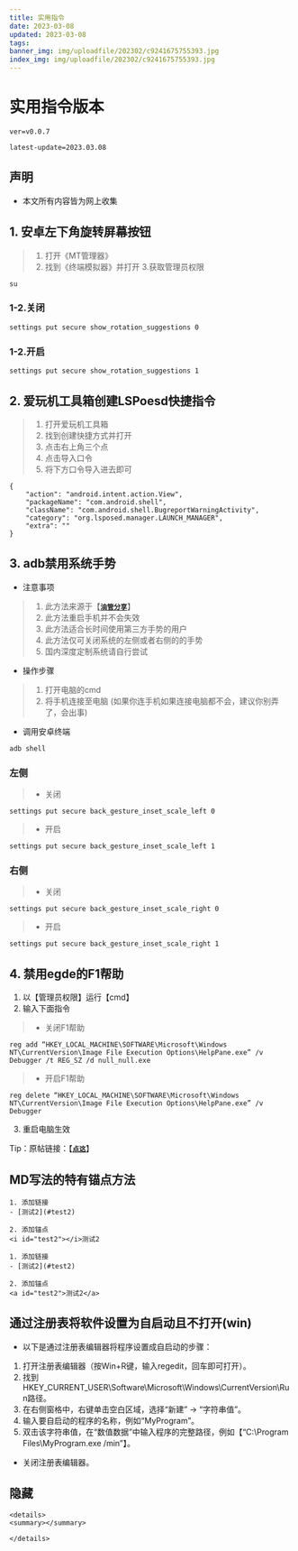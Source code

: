 ```yaml
---
title: 实用指令
date: 2023-03-08
updated: 2023-03-08
tags:
banner_img: img/uploadfile/202302/c9241675755393.jpg
index_img: img/uploadfile/202302/c9241675755393.jpg
---
```


# <i id="用指令版本"></i>实用指令版本
```
ver=v0.0.7

latest-update=2023.03.08

```

## <i id="声明"></i>声明
-  本文所有内容皆为网上收集

## <i id="安卓左下角旋转屏幕按钮"></i>1. 安卓左下角旋转屏幕按钮
> 1. 打开《MT管理器》
> 2. 找到《终端模拟器》并打开
> 3.获取管理员权限

```
su
```

### <i id="关闭"></i>1-2.关闭

```
settings put secure show_rotation_suggestions 0
```

### <i id="开启"></i>1-2.开启

```
settings put secure show_rotation_suggestions 1
```

## <i id="爱玩机工具箱创建LSPoesd快捷指令"></i>2. 爱玩机工具箱创建LSPoesd快捷指令
> 1. 打开爱玩机工具箱
> 2. 找到创建快捷方式并打开
> 3. 点击右上角三个点
> 4. 点击导入口令
> 5. 将下方口令导入进去即可

```
{
    "action": "android.intent.action.View",
    "packageName": "com.android.shell",
    "className": "com.android.shell.BugreportWarningActivity",
    "category": "org.lsposed.manager.LAUNCH_MANAGER",
    "extra": ""
}

```

## <i id="adb禁用系统手势"></i>3. adb禁用系统手势
- 注意事项
> 1. 此方法来源于【<u>[**`油管分享`**](https://youtu.be/92luOg5hK00 "油管分享")</u>】
> 2. 此方法重启手机并不会失效
> 3. 此方法适合长时间使用第三方手势的用户
> 4. 此方法仅可关闭系统的左侧或者右侧的的手势
> 5. 国内深度定制系统请自行尝试

- 操作步骤
> 1. 打开电脑的cmd
> 2. 将手机连接至电脑
(如果你连手机如果连接电脑都不会，建议你别弄了，会出事)

- 调用安卓终端

```
adb shell
```

### <i id="左侧"></i>左侧
> - 关闭

```
settings put secure back_gesture_inset_scale_left 0
```

> - 开启

```
settings put secure back_gesture_inset_scale_left 1
```

### <i id="右侧"></i>右侧
> - 关闭

```
settings put secure back_gesture_inset_scale_right 0
```

> - 开启

```
settings put secure back_gesture_inset_scale_right 1
```

## <i id="禁用egde的F1帮助"></i>4. 禁用egde的F1帮助
1. 以【管理员权限】运行【cmd】
2. 输入下面指令

> - 关闭F1帮助

```
reg add “HKEY_LOCAL_MACHINE\SOFTWARE\Microsoft\Windows NT\CurrentVersion\Image File Execution Options\HelpPane.exe” /v Debugger /t REG_SZ /d null_null.exe
```
> - 开启F1帮助

```
reg delete “HKEY_LOCAL_MACHINE\SOFTWARE\Microsoft\Windows NT\CurrentVersion\Image File Execution Options\HelpPane.exe” /v Debugger
```

3. 重启电脑生效

Tip：原帖链接：【<u>[**`点这`**](https://answers.microsoft.com/zh-hans/microsoftedge/forum/all/edge/3d52c45f-0c23-4359-afcd-20e07368e8f6 "点这")</u>】

## <i id="MD写法的特有锚点方法"></i>MD写法的特有锚点方法
```
1. 添加链接
- [测试2](#test2)

2. 添加锚点
<i id="test2"></i>测试2
```
```
1. 添加链接
- [测试2](#test2)

2. 添加锚点
<a id="test2">测试2</a>
```

## <i id="通过注册表将软件设置为自启动且不打开(win)"></i>通过注册表将软件设置为自启动且不打开(win)
- 以下是通过注册表编辑器将程序设置成自启动的步骤：
1. 打开注册表编辑器（按Win+R键，输入regedit，回车即可打开）。
2. 找到HKEY_CURRENT_USER\Software\Microsoft\Windows\CurrentVersion\Run路径。
3. 在右侧窗格中，右键单击空白区域，选择“新建” -> “字符串值”。
4. 输入要自启动的程序的名称，例如“MyProgram”。
5. 双击该字符串值，在“数值数据”中输入程序的完整路径，例如【“C:\Program Files\MyProgram.exe /min”】。
- 关闭注册表编辑器。

## <i id="隐藏"></i>隐藏
```
<details>
<summary></summary>

</details>
```